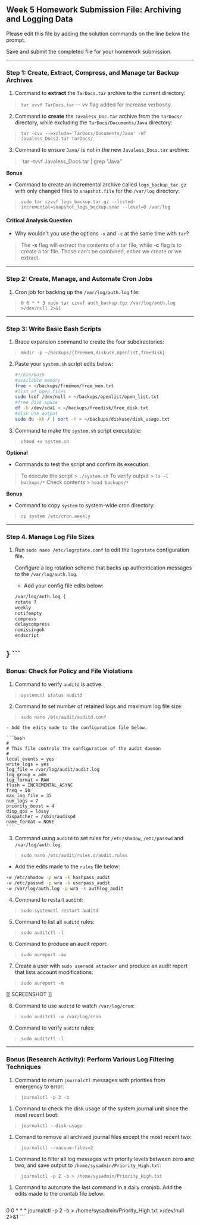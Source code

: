 ## Week 5 Homework Submission File: Archiving and Logging Data

Please edit this file by adding the solution commands on the line below the prompt.

Save and submit the completed file for your homework submission.

---

### Step 1: Create, Extract, Compress, and Manage tar Backup Archives

1. Command to **extract** the `TarDocs.tar` archive to the current directory:
> `tar xvvf TarDocs.tar` -- vv flag added for increase verbosity.

2. Command to **create** the `Javaless_Doc.tar` archive from the `TarDocs/` directory, while excluding the `TarDocs/Documents/Java` directory:
> `tar -cvv --exclude='TarDocs/Documents/Java' -Wf Javaless_Docs2.tar TarDocs/`

3. Command to ensure `Java/` is not in the new `Javaless_Docs.tar` archive:
> `tar -tvvf Javaless_Docs.tar | grep "Java"

**Bonus**
- Command to create an incremental archive called `logs_backup_tar.gz` with only changed files to `snapshot.file` for the `/var/log` directory:
> `sudo tar czvvf logs_backup.tar.gz --listed-incremental=snapshot_logs_backup.snar --level=0 /var/log`

#### Critical Analysis Question

- Why wouldn't you use the options `-x` and `-c` at the same time with `tar`?
> The **-x** flag will extract the contents of a tar file, while **-c** flag is to create a tar file. Those can't be combined, either we create or we extract.

---

### Step 2: Create, Manage, and Automate Cron Jobs

1. Cron job for backing up the `/var/log/auth.log` file:
> `0 6 * * 3 sudo tar czvvf auth_backup.tgz /var/log/auth.log >/dev/null 2>&1`

---

### Step 3: Write Basic Bash Scripts

1. Brace expansion command to create the four subdirectories:
>`mkdir -p ~/backups/{freemem,diskuse,openlist,freedisk}`

2. Paste your `system.sh` script edits below:

    ```bash
    #!/bin/bash
    #available memory
    free > ~/backups/freemem/free_mem.txt
    #list of open files
    sudo lsof /dev/null > ~/backups/openlist/open_list.txt
    #free disk space
    df -h /dev/sda1 > ~/backups/freedisk/free_disk.txt
    #disk use output
    sudo du -kh / | sort -h > ~/backups/diskuse/disk_usage.txt
    ```

3. Command to make the `system.sh` script executable:
> `chmod +x system.sh`

**Optional**
- Commands to test the script and confirm its execution:
> To execute the script > `./system.sh`
> To verify output > `ls -l backups/*`
> Check contents > `head backups/*`

**Bonus**
- Command to copy `system` to system-wide cron directory:
> `cp system /etc/cron.weekly`

---

### Step 4. Manage Log File Sizes

1. Run `sudo nano /etc/logrotate.conf` to edit the `logrotate` configuration file.

    Configure a log rotation scheme that backs up authentication messages to the `/var/log/auth.log`.

    - Add your config file edits below:

    ```bash
    /var/log/auth.log {
    rotate 7  
    weekly
    notifempty
    compress
    delaycompress
    nomissingok
    endscript
}
    ```
---

### Bonus: Check for Policy and File Violations

1. Command to verify `auditd` is active:
> `systemctl status auditd`

2. Command to set number of retained logs and maximum log file size:
> `sudo nano /etc/audit/auditd.conf`

    - Add the edits made to the configuration file below:

    ```bash
    #
    # This file controls the configuration of the audit daemon
    #
    local_events = yes
    write_logs = yes
    log_file = /var/log/audit/audit.log
    log_group = adm
    log_format = RAW
    flush = INCREMENTAL_ASYNC
    freq = 50
    max_log_file = 35
    num_logs = 7
    priority_boost = 4
    disp_qos = lossy
    dispatcher = /sbin/audispd
    name_format = NONE
    ```

3. Command using `auditd` to set rules for `/etc/shadow`, `/etc/passwd` and `/var/log/auth.log`:
>`sudo nano /etc/audit/rules.d/audit.rules`

  - Add the edits made to the `rules` file below:

```bash
-w /etc/shadow -p wra -k hashpass_audit
-w /etc/passwd -p wra -k userpass_audit
-w /var/log/auth.log -p wra -k authlog_audit
```

4. Command to restart `auditd`:
>`sudo systemctl restart auditd`

5. Command to list all `auditd` rules:
>`sudo auditctl -l`

6. Command to produce an audit report:
>`sudo aureport -au`

7. Create a user with `sudo useradd attacker` and produce an audit report that lists account modifications:
> `sudo aureport -m`

[[ SCREENSHOT ]]

8. Command to use `auditd` to watch `/var/log/cron`:
>`sudo auditctl -w /var/log/cron`

9. Command to verify `auditd` rules:
>`sudo auditctl -l`

---

### Bonus (Research Activity): Perform Various Log Filtering Techniques

1. Command to return `journalctl` messages with priorities from emergency to error:
>`journalctl -p 3 -b`

1. Command to check the disk usage of the system journal unit since the most recent boot:
>`journalctl --disk-usage`

1. Comand to remove all archived journal files except the most recent two:
>`journalctl --vacuum-files=2`

1. Command to filter all log messages with priority levels between zero and two, and save output to `/home/sysadmin/Priority_High.txt`:
>`journalctl -p 2 -b > /home/sysadmin/Priority_High.txt`

1. Command to automate the last command in a daily cronjob. Add the edits made to the crontab file below:

    ```bash
  0 0 * * * journalctl -p 2 -b > /home/sysadmin/Priority_High.txt >/dev/null 2>&1
    ```
